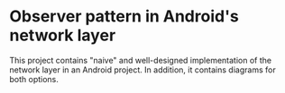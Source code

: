 Observer pattern in Android's network layer
===========================================

This project contains "naive" and well-designed implementation of the network layer in an Android project. In addition, it contains diagrams for both options.
